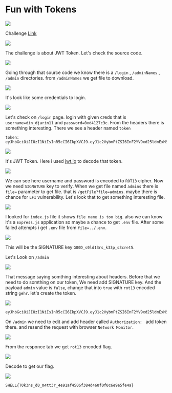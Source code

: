 # Fun with Tokens

![](img/chal.png)

Challenge [Link](http://3.142.122.1:9334/)

![](img/1.png)

The challenge is about JWT Token. Let's check the source code.

![](img/2.png)

Going through that source code we know there is a `/login` , `/adminNames` , `/admin` directories. from `/adminNames` we get file to download.

![](img/3.png)

It's look like some credentials to login.

![](img/4.png)

Let's check on `/login` page. login with given creds that is `username=din_djarin11` and `password=0xd4127c3c`. From the headers there is something interesting. There we see a header named `token`
```
token: eyJhbGciOiJIUzI1NiIsInR5cCI6IkpXVCJ9.eyJ1c2VybmFtZSI6InF2YV9xd25ldmExMSIsInBhc3N3b3JkIjoiMGtxNDEyN3AzcCIsImFkbWluIjoic255ZnIiLCJpYXQiOjE2MjMzMjkwMDh9.T00vse0IDBF5_JFxj7jr7XTIegQdW3MtFN33fXpNW8U
```

![](img/6.png)

It's JWT Token. Here i used [jwt.io](https://jwt.io/) to decode that token.

![](img/7.png)

We can see here username and password is encoded to `ROT13` cipher. Now we need `SIGNATURE` key to verify. When we get file named `admins` there is `file=` parameter to get file. that is `/getFile?file=admins`. maybe there is chance for `LFI` vulnerability. Let's look that to get something interesting file.

![](img/10.png)

I looked for `index.js` file it shows `file name is too big`. also we can know it's a `Express.js` application so maybe a chance to get `.env` file.
After some failed attempts i get `.env` file from `file=../.env`.

![](img/11.png)

This will be the SIGNATURE key `G00D_s0ld13rs_k33p_s3cret5`.

Let's Look on `/admin`

![](img/8.png)

That message saying somthing interesting about headers. Before that we need to do somthing on our token, We need add SIGNATURE key. And the payload `admin` value is `false`, change that into `true` with `rot13` encoded string `gehr`. let's create the token.

![](img/12.png)

```
eyJhbGciOiJIUzI1NiIsInR5cCI6IkpXVCJ9.eyJ1c2VybmFtZSI6InF2YV9xd25ldmExMSIsInBhc3N3b3JkIjoiMGtxNDEyN3AzcCIsImFkbWluIjoiZ2VociIsImlhdCI6MTYyMzMyNjkxM30.G9YsYruNHT6pJ464dggn0SmA0xiPs_OGlalAgcK1Zbo
```
On `/admin` we need to edit and add header called `Authorization: ` add token there. and resend the request with browser `Network Monitor`.

![](img/13.png)

From the responce tab we get `rot13` encoded flag.

![](img/14.png)

Decode to get our flag.

![](img/flag.png)

```SHELL{T0k3ns_d0_m4tt3r_4e91af4506f384d460f0f0c6e9e5fe4a}```
